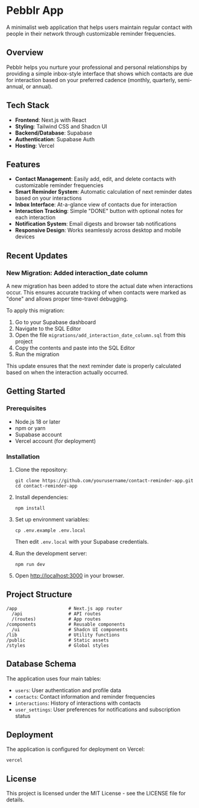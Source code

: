 # Pebblr App

A minimalist web application that helps users maintain regular contact with people in their network through customizable reminder frequencies.

## Overview

Pebblr helps you nurture your professional and personal relationships by providing a simple inbox-style interface that shows which contacts are due for interaction based on your preferred cadence (monthly, quarterly, semi-annual, or annual).

## Tech Stack

- **Frontend**: Next.js with React
- **Styling**: Tailwind CSS and Shadcn UI
- **Backend/Database**: Supabase
- **Authentication**: Supabase Auth
- **Hosting**: Vercel

## Features

- **Contact Management**: Easily add, edit, and delete contacts with customizable reminder frequencies
- **Smart Reminder System**: Automatic calculation of next reminder dates based on your interactions
- **Inbox Interface**: At-a-glance view of contacts due for interaction
- **Interaction Tracking**: Simple "DONE" button with optional notes for each interaction
- **Notification System**: Email digests and browser tab notifications
- **Responsive Design**: Works seamlessly across desktop and mobile devices

## Recent Updates

### New Migration: Added interaction_date column

A new migration has been added to store the actual date when interactions occur. This ensures accurate tracking of when contacts were marked as "done" and allows proper time-travel debugging.

To apply this migration:

1. Go to your Supabase dashboard
2. Navigate to the SQL Editor
3. Open the file `migrations/add_interaction_date_column.sql` from this project
4. Copy the contents and paste into the SQL Editor
5. Run the migration

This update ensures that the next reminder date is properly calculated based on when the interaction actually occurred.

## Getting Started

### Prerequisites

- Node.js 18 or later
- npm or yarn
- Supabase account
- Vercel account (for deployment)

### Installation

1. Clone the repository:
   ```
   git clone https://github.com/yourusername/contact-reminder-app.git
   cd contact-reminder-app
   ```

2. Install dependencies:
   ```
   npm install
   ```

3. Set up environment variables:
   ```
   cp .env.example .env.local
   ```
   Then edit `.env.local` with your Supabase credentials.

4. Run the development server:
   ```
   npm run dev
   ```

5. Open [http://localhost:3000](http://localhost:3000) in your browser.

## Project Structure

```
/app                   # Next.js app router
  /api                 # API routes
  /(routes)            # App routes
/components            # Reusable components
  /ui                  # Shadcn UI components
/lib                   # Utility functions
/public                # Static assets
/styles                # Global styles
```

## Database Schema

The application uses four main tables:
- `users`: User authentication and profile data
- `contacts`: Contact information and reminder frequencies
- `interactions`: History of interactions with contacts
- `user_settings`: User preferences for notifications and subscription status

## Deployment

The application is configured for deployment on Vercel:

```
vercel
```
## License

This project is licensed under the MIT License - see the LICENSE file for details.